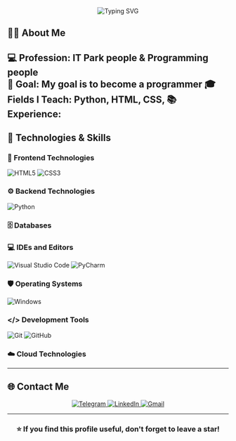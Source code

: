 <!-- Profile Banner -->
<div align="center">
  <img src="https://readme-typing-svg.demolab.com?font=Fira+Code&size=26&pause=1000&color=00C4FF&center=true&vCenter=true&width=600&lines=Hello!+I'm+Maftuna+Ramatova!;IT+people+%26+;People+in+Programming+and+IT" alt="Typing SVG" />
</div>

## 🧑‍💻 About Me

💻 **Profession:** IT Park people & Programming people  
🎯 **Goal:** My goal is to become a programmer
🎓 **Fields I Teach:** Python, HTML, CSS, 
📚 **Experience:** 
---

## 🚀 Technologies & Skills

### 🎨 Frontend Technologies
![HTML5](https://img.shields.io/badge/HTML5-E34F26?style=for-the-badge&logo=html5&logoColor=white)
![CSS3](https://img.shields.io/badge/CSS3-1572B6?style=for-the-badge&logo=css3&logoColor=white)


### ⚙️ Backend Technologies
![Python](https://img.shields.io/badge/Python-3776AB?style=for-the-badge&logo=python&logoColor=white)


### 🗄️ Databases


### 💻 IDEs and Editors
![Visual Studio Code](https://img.shields.io/badge/VS_Code-0078D4?style=for-the-badge&logo=visual%20studio%20code&logoColor=white)
![PyCharm](https://img.shields.io/badge/PyCharm-143?style=for-the-badge&logo=pycharm&logoColor=black&color=black&labelColor=green)


### 🛡️ Operating Systems

![Windows](https://img.shields.io/badge/Windows-0078D6?style=for-the-badge&logo=windows&logoColor=white)


### </> Development Tools
![Git](https://img.shields.io/badge/Git-F05032?style=for-the-badge&logo=git&logoColor=white)
![GitHub](https://img.shields.io/badge/GitHub-100000?style=for-the-badge&logo=github&logoColor=white)

### ☁️ Cloud Technologies


---

## 🌐 Contact Me

<div align="center">
  <a href="https://t.me/Senyoramoon">
    <img src="https://img.shields.io/badge/Telegram-2CA5E0?style=for-the-badge&logo=telegram&logoColor=white" alt="Telegram"/>
  </a>
  <a href="https://www.linkedin.com/in/Senyoramoon">
    <img src="https://img.shields.io/badge/LinkedIn-0077B5?style=for-the-badge&logo=linkedin&logoColor=white" alt="LinkedIn"/>
  </a>
  <a href="mailto:Djumaniyazovumarjon@gmail.com">
    <img src="https://img.shields.io/badge/Gmail-D14836?style=for-the-badge&logo=gmail&logoColor=white" alt="Gmail"/>
  </a>
</div>

---

<div align="center">
  <h3>⭐ If you find this profile useful, don't forget to leave a star!</h3>
</div>
